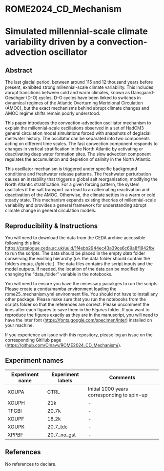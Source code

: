 # ROME2024_CD_Mechanism

# Simulated millennial-scale climate variability driven by a convection-advection oscillator

## Abstract

The last glacial period, between around 115 and 12 thousand years before present, exhibited strong millennial-scale climate variability. This includes abrupt transitions between cold and warm climates, known as Dansgaard-Oeschger (D-O) cycles. D-O cycles have been linked to switches in dynamical regimes of the Atlantic Overturning Meridional Circulation (AMOC), but the exact mechanisms behind abrupt climate changes and AMOC regime shifts remain poorly understood.

This paper introduces the convection-advection oscillator mechanism to explain the millennial-scale oscillations observed in a set of HadCM3 general circulation model simulations forced with snapshots of deglacial meltwater history. The oscillator can be separated into two components acting on different time scales. The fast convection component responds to changes in vertical stratification in the North Atlantic by activating or deactivating deep water formation sites. The slow advection component regulates the accumulation and depletion of salinity in the North Atlantic.

This oscillator mechanism is triggered under specific background conditions and freshwater release patterns. The freshwater perturbation causes an instability that triggers a global salt reorganisation, modifying the North Atlantic stratification. For a given forcing pattern, the system oscillates if the salt transport can lead to an alternating reactivation and deactivation of the AMOC. Otherwise, the climate settles in a warm or cold steady state. This mechanism expands existing theories of millennial-scale variability and provides a general framework for understanding abrupt climate change in general circulation models.


## Reproducibility & Instructions
You will need to download the data from the CEDA archive accessible following this link https://catalogue.ceda.ac.uk/uuid/1f4ebb2944ec43a39ce6c69a8f1942fb/ to run the scripts. The data should be placed in the empty *data* folder conserving the existing hierarchy (i.e. the data folder should contain the folders *inputs*, *tfgbi* etc.). The data files contains the script inputs and the model outputs. If needed, the location of the data can be modified by changing the "data_folder" variable in the notebooks.

You will need to ensure you have the necessary pacakges to run the scripts. Please create a conda/mamba environment loading the rome25_mechanism.yml environment file. You should not have to install any other package. Please make sure that you run the notebooks from the scripts folder so that the references are correct. Please uncomment the lines after each figures to save them in the *Figures* folder. If you want to reproduce the figures exactly as they are in the manuscript, you will need to have the Inter font (https://fonts.google.com/specimen/Inter) installed on your machine.

If you experience an issue with this repository, please log an issue on the corresponding GitHub page (https://github.com/Olnavy/ROME2024_CD_Mechanism/).

## Experiment names

| Experiment name | Experiment labels | Comments |
| ----------- | ----------- | ----------- | 
| XOUPA | CTRL | Initial 1000 years corresponding to spin-up |
| XOUPH | 21k | - |
| TFGBI | 20.7k | - |
| XOUPF | 18.2k | - |
| XOUPK | 20.7_tdc | - |
| XPPBF | 20.7_no_gst | - |

## References
No references to declare.
